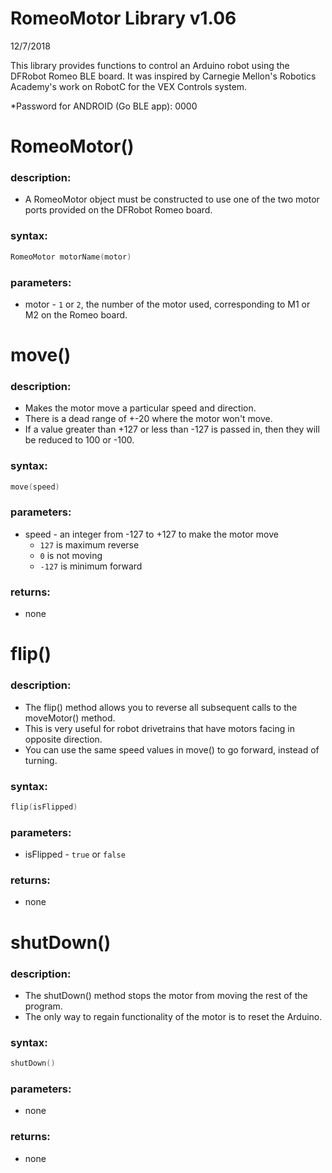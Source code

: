 # RomeoMotor Library v1.06
12/7/2018

This library provides functions to control an Arduino robot using the DFRobot Romeo BLE board.
It was inspired by Carnegie Mellon's Robotics Academy's work on RobotC for the VEX Controls system.

*Password for ANDROID (Go BLE app): 0000


# RomeoMotor()
### description:
* A RomeoMotor object must be constructed to use one of the two motor ports provided on the DFRobot Romeo board.
### syntax:
```c
RomeoMotor motorName(motor)
```
### parameters:
* motor - ```1``` or ```2```, the number of the motor used, corresponding to M1 or M2 on the Romeo board.


# move()
### description:
* Makes the motor move a particular speed and direction.
* There is a dead range of +-20 where the motor won't move.
* If a value greater than +127 or less than -127 is passed in, then they will be reduced to 100 or -100.
### syntax:
```c
move(speed)
```
### parameters:
* speed - an integer from -127 to +127 to make the motor move
  * ```127``` is maximum reverse
  * ```0``` is not moving
  * ```-127``` is minimum forward
### returns:
* none


# flip()
### description:
* The flip() method allows you to reverse all subsequent calls to the moveMotor() method.
* This is very useful for robot drivetrains that have motors facing in opposite direction.
* You can use the same speed values in move() to go forward, instead of turning.
### syntax:
```c
flip(isFlipped)
```
### parameters:
* isFlipped - ```true``` or ```false```
### returns:
 * none
 
 
# shutDown()
### description:
* The shutDown() method stops the motor from moving the rest of the program.
* The only way to regain functionality of the motor is to reset the Arduino.
### syntax:
```c
shutDown()
```
 ### parameters:
 * none
 ### returns:
 * none

 
